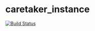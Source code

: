 # caretaker_instance

[![Build Status](https://travis-ci.org/TYPO3-Caretaker/caretaker_instance.svg?branch=master)](https://travis-ci.org/TYPO3-Caretaker/caretaker_instance)

